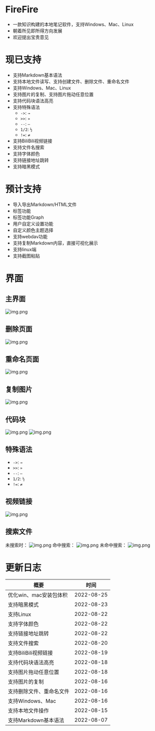 # FireFire
* 一款知识构建的本地笔记软件，支持Windows、Mac、Linux
* 朝着所见即所得方向发展
* 欢迎提出宝贵意见

# 现已支持
* 支持Markdown基本语法
* 支持本地文件读写、支持创建文件、删除文件、重命名文件
* 支持Windows、Mac、Linux
* 支持图片的复制、支持图片拖动任意位置
* 支持代码块语法高亮
* 支持特殊语法
  * `->`: `→`
  * `>>`: `»`
  * `--`: `—`
  * `1/2`: `½`
  * `!=`: `≠`
* 支持BiliBili视频链接
* 支持文件名搜索
* 支持字体颜色
* 支持链接地址跳转
* 支持暗黑模式

# 预计支持
* 导入导出Markdown/HTML文件
* 标签功能
* 标签功能Graph
* 用户自定义设置功能
* 自定义颜色主题选择
* 支持webdav功能
* 支持复制Markdown内容，直接可视化展示
* 支持linux端
* 支持截图粘贴

# 界面

## 主界面
![img.png](src/assets/main.png)

## 删除页面
![img.png](src/assets/delete.png)

## 重命名页面
![img.png](src/assets/rename.png)

## 复制图片
![img.png](readme/copy.png)

## 代码块
![img.png](readme/pre_pre.png)
![img.png](readme/pre_after.png)

## 特殊语法
* `->`: `→`
* `>>`: `»`
* `--`: `—`
* `1/2`: `½`
* `!=`: `≠`

## 视频链接
![img.png](readme/vedio_bilibili.png)

## 搜索文件
未搜索时：
![img.png](readme/search_source.png)
命中搜索：
![img.png](readme/search_hit.png)
未命中搜索：
![img.png](readme/search_no_hit.png)

# 更新日志
| 概要             | 时间         |
|----------------|------------|
| 优化win、mac安装包体积 | 2022-08-25 |
| 支持暗黑模式         | 2022-08-23 |
| 支持Linux        | 2022-08-22 |
| 支持字体颜色         | 2022-08-22 |
| 支持链接地址跳转       | 2022-08-22 |
| 支持文件搜索         | 2022-08-20 |
| 支持BiliBili视频链接 | 2022-08-19 |
| 支持代码块语法高亮      | 2022-08-18 |
| 支持图片拖动任意位置     | 2022-08-18 |
| 支持图片的复制        | 2022-08-16 |
| 支持删除文件、重命名文件   | 2022-08-16 |
| 支持Windows、Mac  | 2022-08-16 |
| 支持本地文件操作       | 2022-08-15 |
| 支持Markdown基本语法 | 2022-08-07 |